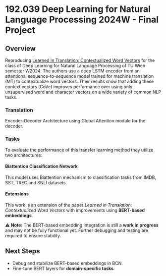 
# **192.039 Deep Learning for Natural Language Processing 2024W - Final Project**

## **Overview**

Reproducing [Learned in Translation: Contextualized Word Vectors](https://arxiv.org/abs/1708.00107) for the class of Deep Learning for Natural Language Processing of TU Wien semester W2024. The authors use a deep LSTM encoder from an attentional sequence-to-sequence model trained for machine translation (MT) to contextualize word vectors. Their results show that adding these context vectors (CoVe) improves performance over using only unsupervised word and character vectors on a wide variety of common NLP tasks.

### Translation
Encoder-Decoder Architecture using Global Attention module for the decoder.

### Tasks
To evaluate the performance of this transfer learning method they utilize two architectures:

#### Biattention Classification Network
This model uses Biattention mechanism to classification tasks from IMDB, SST, TREC and SNLI datasets.

#### Extensions
This work is an extension of the paper _Learned in Translation: Contextualized Word Vectors_ with improvements using **BERT-based embeddings**.

⚠ **Note:** The BERT-based embedding integration is still a **work in progress** and may not be fully functional yet. Further debugging and testing are required to ensure stability.


## **Next Steps**
- Debug and stabilize BERT-based embeddings in BCN.
- Fine-tune BERT layers for **domain-specific tasks**.



